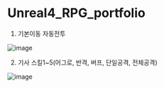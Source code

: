 # Unreal4_RPG_portfolio

01. 기본이동 자동전투

![image](https://user-images.githubusercontent.com/76766673/123388547-de572180-d5d3-11eb-8967-ebfc80d6e66c.png)

02. 기사 스킬1~5(어그로, 반격, 버프, 단일공격, 전체공격)

![image](https://user-images.githubusercontent.com/76766673/123389233-a3092280-d5d4-11eb-9df5-da1ad1c991e2.png)
